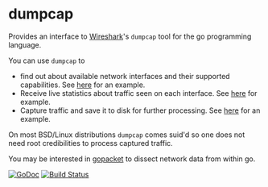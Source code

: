 dumpcap
=======

Provides an interface to [Wireshark](https://www.wireshark.org)'s `dumpcap` tool for the go programming language.

You can use `dumpcap` to
* find out about available network interfaces and their supported capabilities. See [here](https://github.com/lukaslueg/dumpcap/blob/master/examples/devices/devices.go) for an example.
* Receive live statistics about traffic seen on each interface. See  [here](https://github.com/lukaslueg/dumpcap/blob/master/examples/statistics/statistics.go) for example.
* Capture traffic and save it to disk for further processing. See [here](https://github.com/lukaslueg/dumpcap/blob/master/examples/capture/capture.go) for an example.

On most BSD/Linux distributions `dumpcap` comes suid'd so one does not need root credibilities to process captured traffic.

You may be interested in [gopacket](https://code.google.com/p/gopacket/) to dissect network data from within go.


[![GoDoc](https://godoc.org/github.com/lukaslueg/dumpcap?status.svg)](https://godoc.org/github.com/lukaslueg/dumpcap) [![Build Status](https://travis-ci.org/lukaslueg/dumpcap.svg?branch=master)](https://travis-ci.org/lukaslueg/dumpcap)
